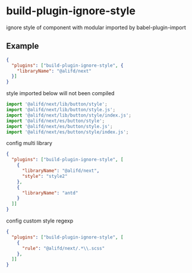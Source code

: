 # build-plugin-ignore-style

ignore style of component with modular imported by babel-plugin-import

## Example

```json
{
  "plugins": ["build-plugin-ignore-style", {
    "libraryName": "@alifd/next"
  }]
}
```

style imported below will not been compiled

```js
import '@alifd/next/lib/button/style';
import '@alifd/next/lib/button/style.js';
import '@alifd/next/lib/button/style/index.js';
import '@alifd/next/es/button/style';
import '@alifd/next/es/button/style.js';
import '@alifd/next/es/button/style/index.js';
```

config multi library

```json
{
  "plugins": ["build-plugin-ignore-style", [
    {
      "libraryName": "@alifd/next",
      "style": "style2"
    },
    {
      "libraryName": "antd"
    }
  ]]
}
```

config custom style regexp

```json
{
  "plugins": ["build-plugin-ignore-style", [
    {
      "rule": "@alifd/next/.*\\.scss"
    },
  ]]
}
```
